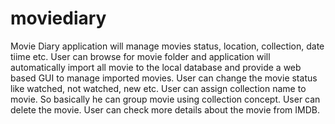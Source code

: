 moviediary
==========

Movie Diary application will manage movies status, location, collection, date tiime etc. User can browse for movie folder and application will automatically import all movie to the local database and provide a web based GUI to manage imported movies. User can change the movie status like watched, not watched, new etc. User can assign collection name to movie. So basically he can group movie using collection concept. User can delete the movie. User can check more details about the movie from IMDB.
